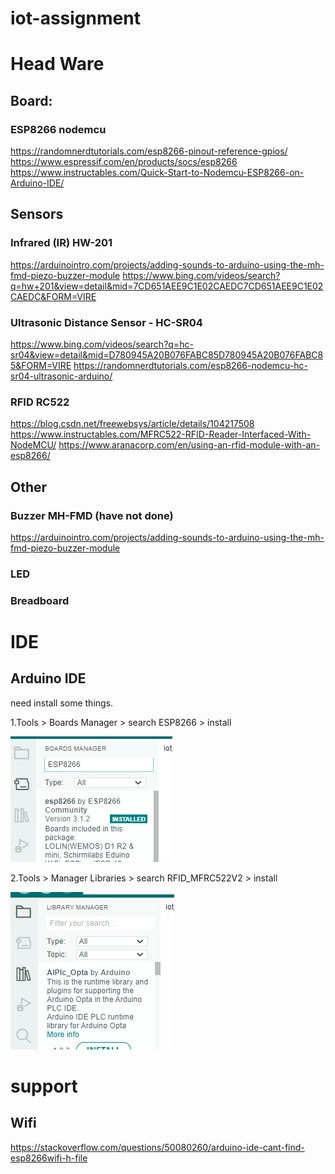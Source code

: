 # iot-assignment
# Head Ware
## Board:
### ESP8266 nodemcu
https://randomnerdtutorials.com/esp8266-pinout-reference-gpios/
https://www.espressif.com/en/products/socs/esp8266
https://www.instructables.com/Quick-Start-to-Nodemcu-ESP8266-on-Arduino-IDE/

## Sensors
### Infrared (IR) HW-201  
https://arduinointro.com/projects/adding-sounds-to-arduino-using-the-mh-fmd-piezo-buzzer-module
https://www.bing.com/videos/search?q=hw+201&view=detail&mid=7CD651AEE9C1E02CAEDC7CD651AEE9C1E02CAEDC&FORM=VIRE

### Ultrasonic Distance Sensor - HC-SR04
https://www.bing.com/videos/search?q=hc-sr04&view=detail&mid=D780945A20B076FABC85D780945A20B076FABC85&FORM=VIRE
https://randomnerdtutorials.com/esp8266-nodemcu-hc-sr04-ultrasonic-arduino/

### RFID RC522
https://blog.csdn.net/freewebsys/article/details/104217508
https://www.instructables.com/MFRC522-RFID-Reader-Interfaced-With-NodeMCU/
https://www.aranacorp.com/en/using-an-rfid-module-with-an-esp8266/

## Other
### Buzzer MH-FMD (have not done)
https://arduinointro.com/projects/adding-sounds-to-arduino-using-the-mh-fmd-piezo-buzzer-module

### LED

### Breadboard

# IDE
## Arduino IDE
need install some things.

1.Tools > Boards Manager > search ESP8266 > install

![img.png](img.png)

2.Tools > Manager Libraries > search RFID_MFRC522V2 > install

![img_1.png](img_1.png)

# support
## Wifi
https://stackoverflow.com/questions/50080260/arduino-ide-cant-find-esp8266wifi-h-file










